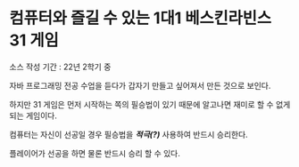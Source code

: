 # 컴퓨터와 즐길 수 있는 1대1 베스킨라빈스 31 게임

소스 작성 기간 : 22년 2학기 중

자바 프로그래밍 전공 수업을 듣다가 갑자기 만들고 싶어져서 만든 것으로 보인다.

하지만 31 게임은 먼저 시작하는 쪽의 필승법이 있기 때문에 알고나면 재미로 할 수 없게 되는 게임이다.

컴퓨터는 자신이 선공일 경우 필승법을 ***적극(?)*** 사용하여 반드시 승리한다.

플레이어가 선공을 하면 물론 반드시 승리 할 수 있다.
